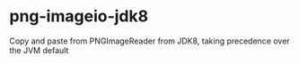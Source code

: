 # png-imageio-jdk8
Copy and paste from PNGImageReader from JDK8, taking precedence over the JVM default
